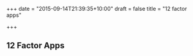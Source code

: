 +++
date = "2015-09-14T21:39:35+10:00"
draft = false
title = "12 factor apps"

+++

## 12 Factor Apps

